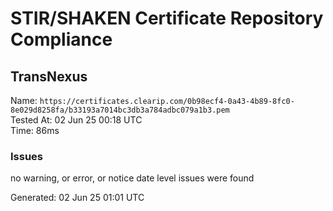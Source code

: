 # STIR/SHAKEN Certificate Repository Compliance

## TransNexus

Name: `https://certificates.clearip.com/0b98ecf4-0a43-4b89-8fc0-8e029d8258fa/b33193a7014bc3db3a784adbc079a1b3.pem`\
Tested At: 02 Jun 25 00:18 UTC\
Time: 86ms

### Issues

no warning, or error, or notice date level issues were found

Generated: 02 Jun 25 01:01 UTC